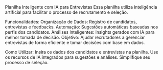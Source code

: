 Planilha Inteligente com IA para Entrevistas
Essa planilha utiliza inteligência artificial para facilitar o processo de recrutamento e seleção.

Funcionalidades:
Organização de Dados: Registro de candidatos, entrevistas e feedbacks.
Automação: Sugestões automáticas baseadas nos perfis dos candidatos.
Análises Inteligentes: Insights gerados com IA para melhor tomada de decisão.
Objetivo:
Ajudar recrutadores a gerenciar entrevistas de forma eficiente e tomar decisões com base em dados.

Como Utilizar:
Insira os dados dos candidatos e entrevistas na planilha.
Use os recursos de IA integrados para sugestões e análises.
Simplifique seu processo de seleção.
